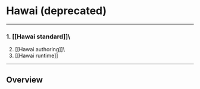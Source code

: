 Hawai (deprecated)
==================

------------------------------------------------------------------------

### 1. [[Hawai standard]]\
2. [[Hawai authoring]]\
3. [[Hawai runtime]]

------------------------------------------------------------------------

Overview
--------
